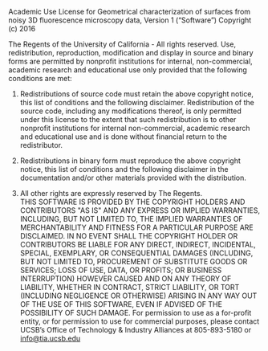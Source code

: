 Academic Use License for Geometrical characterization of surfaces from noisy 3D fluorescence microscopy data, 
Version 1  (“Software”)
Copyright (c) 2016

The Regents of the University of California - All rights reserved.
Use, redistribution, reproduction, modification and display in source and binary forms are permitted by nonprofit institutions for internal, non-commercial, academic research and educational use only provided that the following conditions are met:

1. Redistributions of source code must retain the above copyright notice, this list of conditions and the following disclaimer.  Redistribution of the source code, including any modifications thereof, is only permitted under this license to the extent that such redistribution is to other nonprofit institutions for internal non-commercial, academic research and educational use and is done without financial return to the redistributor.

2. Redistributions in binary form must reproduce the above copyright notice, this list of conditions and the following disclaimer in the documentation and/or other materials provided with the distribution.

3. All other rights are expressly reserved by The Regents.  
THIS SOFTWARE IS PROVIDED BY THE COPYRIGHT HOLDERS AND CONTRIBUTORS "AS IS" AND ANY EXPRESS OR IMPLIED WARRANTIES, INCLUDING, BUT NOT LIMITED TO, THE IMPLIED WARRANTIES OF MERCHANTABILITY AND FITNESS FOR A PARTICULAR PURPOSE ARE DISCLAIMED. IN NO EVENT SHALL THE COPYRIGHT HOLDER OR CONTRIBUTORS BE LIABLE FOR ANY DIRECT, INDIRECT, INCIDENTAL, SPECIAL, EXEMPLARY, OR CONSEQUENTIAL DAMAGES (INCLUDING, BUT NOT LIMITED TO, PROCUREMENT OF SUBSTITUTE GOODS OR SERVICES; LOSS OF USE, DATA, OR PROFITS; OR BUSINESS INTERRUPTION) HOWEVER CAUSED AND ON ANY THEORY OF LIABILITY, WHETHER IN CONTRACT, STRICT LIABILITY, OR TORT (INCLUDING NEGLIGENCE OR OTHERWISE) ARISING IN ANY WAY OUT OF THE USE OF THIS SOFTWARE, EVEN IF ADVISED OF THE POSSIBILITY OF SUCH DAMAGE.
For permission to use as a for-profit entity, or for permission to use for commercial purposes, please contact UCSB’s Office of Technology & Industry Alliances at 805-893-5180 or info@tia.ucsb.edu
